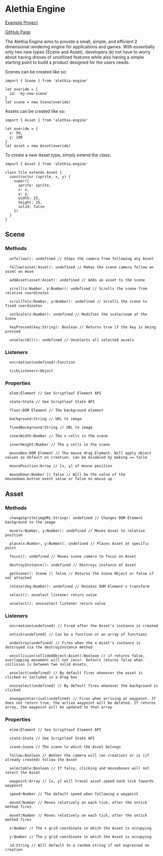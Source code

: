 # Alethia Engine

[Example Project](https://glitch.com/~alethia-game-example)

[GitHub Page](https://github.com/uraikus/alethia-engine)

The Alethia Engine aims to provide a small, simple, and efficient 2 dimensional rendering engine for applications and games.
With essentially only two new types (Scene and Asset), developers do not have to worry about having droves of unutilized features while also having
a simple starting point to build a product designed for the users needs.

Scenes can be created like so:
```
import { Scene } from 'alethia-engine'

let overide = {
  id: 'my-new-scene'
}
let scene = new Scene(overide)
```
Assets can be created like so:
```
import { Asset } from 'alethia-engine'

let overide = {
  x: 50,
  y: 100
}
let asset = new Asset(overide)
```
To create a new Asset type, simply extend the class:
```
import { Asset } from 'alethia-engine'

class Tile extends Asset {
  constructor (sprite, x, y) {
    super({
      sprite: sprite,
      x: x,
      y: y,
      width: 25,
      height: 25,
      solid: false
    })
  }
}
```

## Scene
### Methods
```
  unfollow(): undefined // Stops the camera from following any Asset
  
  follow(asset:Asset): undefined // Makes the scene camera follow an asset on move
  
  addAsset(asset:Asset): undefined // Adds an asset to the scene
  
  scroll(x:Number, y:Number): undefined // Scrolls the scene from relative coordinates
  
  scrollTo(x:Number, y:Number): undefined // Scrolls the scene to fixed coordinates
  
  setScale(z:Number): undefined // Modifies the scale/zoom of the Scene
  
  keyPressed(key:String): Boolean // Returns true if the key is being pressed
  
  unselectAll(): undefined // Unselects all selected assets
```
### Listeners
```
  oncreation(undefined):Function
  
  tickListeners:Object
```
### Properties
```
  elem:Element // See Scriptleaf Element API
  
  state:State // See Scriptleaf State API
  
  floor:DOM Element // The background element
  
  background:String // URL to image
  
  fixedBackground:String // URL to image
  
  innerWidth:Number // The x cells in the scene
  
  innerHeight:Number // The y cells in the scene
  
  mouseBox:DOM Element // The mouse drag Element. Will apply object values as default on creation. Can be disabled by making == false
  
  mousePosition:Array // [x, y] of mouse position
  
  mouseDown:Number || false // Will be the value of the mousedown.button event value or false on mouse up
```

## Asset
### Methods
```
  changeSprite(imgURL:String): undefined // Changes DOM Element background to the image

  move(x:Number, y:Number): undefined // Moves Asset to relative position
  
  place(x:Number, y:Number): undefined // Places Asset at specific point
  
  focus(): undefined // Moves scene camera to focus on Asset
  
  destroyInstance(): undefined // Destroys instance of Asset
  
  getScene(): Scene || false // Returns the Scene Object or false if not attached
  
  rotate(deg:Number): undefined // Rotates DOM Element's transform
  
  select(): onselect listener return value
  
  unselect(): onunselect listener return value
```
### Listeners
```
  oncreation(undefined) // Fired after the Asset's instance is created
  
  ontick(undefined) // Can be a function or an array of functions
  
  ondestroy(undefined) // Fires when the a Asset's instance is destroyed via the destroyInstance method
  
  oncollision(collidedObject:Asset):Boolean // if returns false, overlapping movement will not incur. Default returns false when collision is between two solid Assets.
  
  onselect(undefined) // By default fires whenever the asset is clicked or included in a drag box
  
  onunselect(undefined) // By default fires whenever the background is clicked
  
  onwaypointarrival(undefined) // Fires when arriving at waypoint. If does not return true, the active waypoint will be deleted. If returns array, the waypoint will be updated to that array
```
### Properties
```
  elem:Element // See Scriptleaf Element API
  
  state:State // See Scriptleaf State API
  
  scene:Scene // The scene to which the Asset belongs
  
  follow:Boolean // Wether the camera will (on creation) or is (if already created) follow the Asset
  
  selectable:Boolean // If falsy, clicking and mouseboxes will not select the Asset
  
  waypoint:Array // [x, y] will travel asset.speed each tick towards waypoint
  
  speed:Number // The default speed when following a waypoint
  
  moveX:Number // Moves relatively on each tick, after the ontick method fires
  
  moveY:Number // Moves relatively on each tick, after the ontick method fires
  
  x:Number // The x grid coordinate in which the Asset is occupying
  
  y:Number // The y grid coordinate in which the Asset is occupying
  
  id:String // Will default to a random string if not expressed on creation
```
